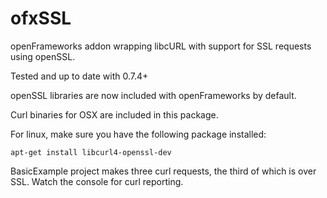 ofxSSL
======

openFrameworks addon wrapping libcURL with support for SSL requests using openSSL.

Tested and up to date with 0.7.4+

openSSL libraries are now included with openFrameworks by default.

Curl binaries for OSX are included in this package.

For linux, make sure you have the following package installed:

`apt-get install libcurl4-openssl-dev`

BasicExample project makes three curl requests, the third of which is over SSL.  Watch the console for curl reporting.

